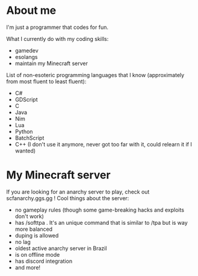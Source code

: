 # About me

I'm just a programmer that codes for fun.

What I currently do with my coding skills:
- gamedev
- esolangs
- maintain my Minecraft server


List of non-esoteric programming languages that I know (approximately from most fluent to least fluent):
- C#
- GDScript
- C
- Java
- Nim
- Lua
- Python
- BatchScript
- C++ (I don't use it anymore, never got too far with it, could relearn it if I wanted)


# My Minecraft server

If you are looking for an anarchy server to play, check out scfanarchy.ggs.gg ! Cool things about the server:
- no gameplay rules (though some game-breaking hacks and exploits don't work)
- has /softtpa . It's an unique command that is similar to /tpa but is way more balanced
- duping is allowed
- no lag
- oldest active anarchy server in Brazil
- is on offline mode
- has discord integration
- and more!
